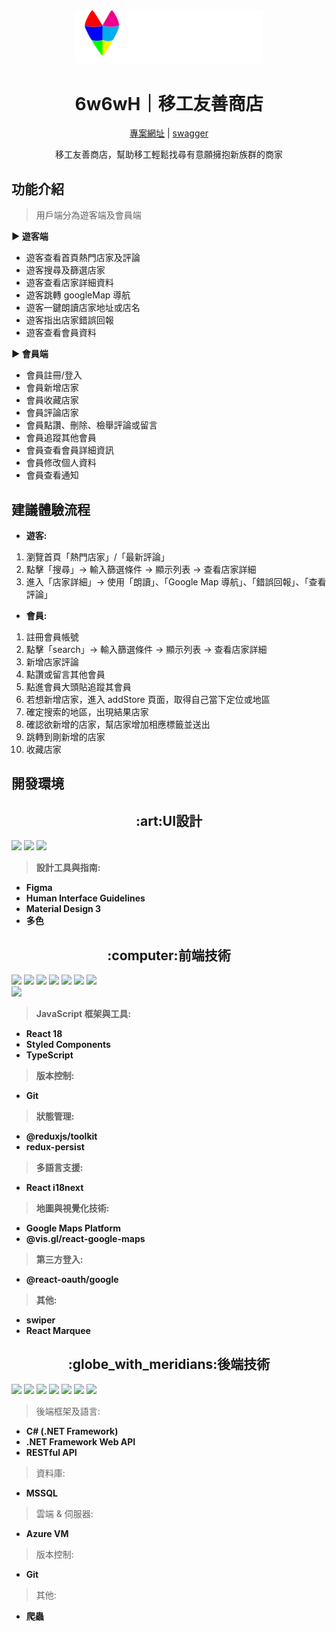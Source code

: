<div align="center" >
  <img src="https://raw.githubusercontent.com/tema-liu/6w6wH/b28f8b83132ce67003d1bbbf6c9dd7888f023e7f/src/assets/logo_log_in.svg" width="300" alt="描述文字" />
</div>
<h1 align="center" style="font-weight: 700">6w6wH｜移工友善商店</h1>
<div align="center" >
<a href="https://6w6w-h.vercel.app/" >專案網址</a ><span> | <span/>
<a href="https://6w6wh.rocket-coding.com/swagger/index.html?url=/swagger/v1/swagger.json" >swagger</a >
</div>
<p align="center" >移工友善商店，幫助移工輕鬆找尋有意願擁抱新族群的商家</p>

## 功能介紹

> 用戶端分為遊客端及會員端

**► 遊客端**

- 遊客查看首頁熱門店家及評論
- 遊客搜尋及篩選店家
- 遊客查看店家詳細資料
- 遊客跳轉 googleMap 導航
- 遊客一鍵朗讀店家地址或店名
- 遊客指出店家錯誤回報
- 遊客查看會員資料

**► 會員端**

- 會員註冊/登入
- 會員新增店家
- 會員收藏店家
- 會員評論店家
- 會員點讚、刪除、檢舉評論或留言
- 會員追蹤其他會員
- 會員查看會員詳細資訊
- 會員修改個人資料
- 會員查看通知

## 建議體驗流程

- **遊客:**

1. 瀏覽首頁「熱門店家」/「最新評論」
2. 點擊「搜尋」→ 輸入篩選條件 → 顯示列表 → 查看店家詳細
3. 進入「店家詳細」→ 使用「朗讀」、「Google Map 導航」、「錯誤回報」、「查看評論」

- **會員:**

1. 註冊會員帳號
2. 點擊「search」→ 輸入篩選條件 → 顯示列表 → 查看店家詳細
3. 新增店家評論
4. 點讚或留言其他會員
5. 點進會員大頭貼追蹤其會員
6. 若想新增店家，進入 addStore 頁面，取得自己當下定位或地區
7. 確定搜索的地區，出現結果店家
8. 確認欲新增的店家，幫店家增加相應標籤並送出
9. 跳轉到剛新增的店家
10. 收藏店家

## 開發環境

<h2 align="center">:art:UI設計</h2>
<div >
<img src="https://img.shields.io/badge/figma-%23F24E1E.svg?style=for-the-badge&logo=figma&logoColor=white" />
<img src="https://img.shields.io/badge/MUI-%230081CB.svg?style=for-the-badge&logo=mui&logoColor=white" />
<img src="https://img.shields.io/badge/Notion-%23000000.svg?style=for-the-badge&logo=notion&logoColor=white" />
<div />

> **設計工具與指南:**

- **Figma**
- **Human Interface Guidelines**
- **Material Design 3**
- **多色**

<h2 align="center">:computer:前端技術</h2>
<div ><img src="https://img.shields.io/badge/HTML5-E34F26?style=for-the-badge&logo=html5&logoColor=white" />
<img src="https://img.shields.io/badge/CSS3-1572B6?style=for-the-badge&logo=css3&logoColor=white" />
<img src="https://img.shields.io/badge/prettier-1A2C34?style=for-the-badge&logo=prettier&logoColor=F7BA3E" />
<img src="https://img.shields.io/badge/React-20232A?style=for-the-badge&logo=react&logoColor=61DAFB" />
<img src="https://img.shields.io/badge/Vercel-000000?style=for-the-badge&logo=vercel&logoColor=white" />
<img src="https://img.shields.io/badge/Google_Cloud-4285F4?style=for-the-badge&logo=google-cloud&logoColor=white" />
<img src="https://img.shields.io/badge/TypeScript-007ACC?style=for-the-badge&logo=typescript&logoColor=white" />
<div><img src="https://img.shields.io/badge/GitHub-100000?style=for-the-badge&logo=github&logoColor=white" />
<div>

> **JavaScript 框架與工具:**

- **React 18**
- **Styled Components**
- **TypeScript**

> **版本控制:**

- **Git**

> **狀態管理:**

- **@reduxjs/toolkit**
- **redux-persist**

> **多語言支援:**

- **React i18next**

> **地圖與視覺化技術:**

- **Google Maps Platform**
- **@vis.gl/react-google-maps**

> **第三方登入:**

- **@react-oauth/google**

> **其他:**

- **swiper**
- **React Marquee**
<h2 align="center">:globe_with_meridians:後端技術</h2>
<img src="https://img.shields.io/badge/c%23-%23239120.svg?style=for-the-badge&logo=csharp&logoColor=white" />
<img src="https://img.shields.io/badge/Microsoft%20SQL%20Server-CC2927?style=for-the-badge&logo=microsoft%20sql%20server&logoColor=white" />
<img src="https://img.shields.io/badge/.NET-5C2D91?style=for-the-badge&logo=.net&logoColor=white" />
<img src="https://img.shields.io/badge/azure-%230072C6.svg?style=for-the-badge&logo=microsoftazure&logoColor=white" />
<img src="https://img.shields.io/badge/git-%23F05033.svg?style=for-the-badge&logo=git&logoColor=white" />
<img src="https://img.shields.io/badge/github-%23121011.svg?style=for-the-badge&logo=github&logoColor=white" />
<img src="https://img.shields.io/badge/python-3670A0?style=for-the-badge&logo=python&logoColor=ffdd54" />

> 後端框架及語言:

- **C# (.NET Framework)**
- **.NET Framework Web API**
- **RESTful API**

> 資料庫:

- **MSSQL**

> 雲端 & 伺服器:

- **Azure VM**

> 版本控制:

- **Git**

> 其他:

- **爬蟲**
